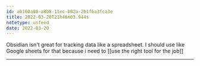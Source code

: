 ```yaml
---
id: ab160a80-a8b8-11ec-b02a-2b1f6a3fca3e
title: 2022-03-20T21h46m03.944s
notetype: unfeed
date: 2022-03-20
---
```

Obsidian isn't great for tracking data like a spreadsheet. I should use like Google sheets for that because i need to [[use the right tool for the job]]

---

